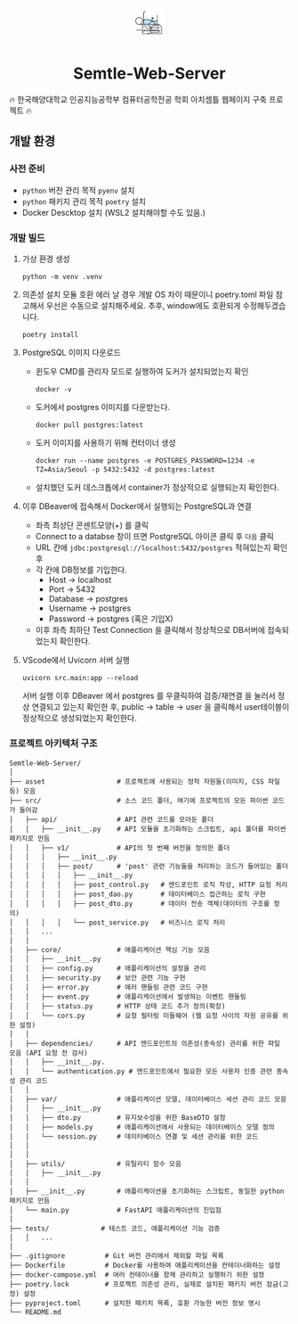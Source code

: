 <p align="center">
  <a href="https://www.google.com">
    <img alt="Semtle Logo" src="https://github.com/Lab-Semtle/Semtle-Web-Server/blob/master/asset/semtle_logo2.jpg?raw=true" width="60" style="border-radius: 50%;" />
  </a>
</p>
<h1 align="center">
    Semtle-Web-Server
</h1>

🔥 한국해양대학교 인공지능공학부 컴퓨터공학전공 학회 아치셈틀 웹페이지 구축 프로젝트 🔥

## 개발 환경

### 사전 준비

- `python` 버전 관리 목적 `pyenv` 설치
- `python` 패키지 관리 목적 `poetry` 설치
- Docker Descktop 설치 (WSL2 설치해야할 수도 있음.)

### 개발 빌드

1. 가상 환경 생성

   ```shell
   python -m venv .venv
   ```

2. 의존성 설치
   모듈 호환 에러 날 경우 개발 OS 차이 때문이니 poetry.toml 파일 참고해서 우선은 수동으로 설치해주세요.
   추후, window에도 호환되게 수정해두겠습니다.

   ```shell
   poetry install
   ```

3. PostgreSQL 이미지 다운로드

   - 윈도우 CMD를 관리자 모드로 실행하여 도커가 설치되었는지 확인
     ```
     docker -v
     ```
   - 도커에서 postgres 이미지를 다운받는다.
     ```
     docker pull postgres:latest
     ```
   - 도커 이미지를 사용하기 위해 컨터이너 생성
     ```
     docker run --name postgres -e POSTGRES_PASSWORD=1234 -e TZ=Asia/Seoul -p 5432:5432 -d postgres:latest
     ```
   - 설치했던 도커 데스크톱에서 container가 정상적으로 실행되는지 확인한다.

4. 이후 DBeaver에 접속해서 Docker에서 실행되는 PostgreSQL과 연결

   - 좌측 최상단 콘센트모양(+) 를 클릭
   - Connect to a databse 창이 뜨면 PostgreSQL 아이콘 클릭 후 `다음` 클릭
   - URL 칸에 `jdbc:postgresql://localhost:5432/postgres` 적혀있는지 확인 후
   - 각 칸에 DB정보를 기입한다.
     - Host -> localhost
     - Port -> 5432
     - Database -> postgres
     - Username -> postgres
     - Password -> postgres (혹은 기입X)
   - 이후 좌측 최하단 Test Connection 을 클릭해서 정상적으로 DB서버에 접속되었는지 확인한다.

5. VScode에서 Uvicorn 서버 실행
   ```
   uvicorn src.main:app --reload
   ```
   서버 실행 이후 DBeaver 에서 postgres 를 우클릭하여 검증/재연결 을 눌러서 정상 연결되고 있는지 확인한 후,
   public -> table -> user 을 클릭해서 user테이블이 정상적으로 생성되었는지 확인한다.

### 프로젝트 아키텍처 구조

```
Semtle-Web-Server/
│
├── asset                  # 프로젝트에 사용되는 정적 자원들(이미지, CSS 파일 등) 모음
├── src/                   # 소스 코드 폴더, 여기에 프로젝트의 모든 파이썬 코드가 들어감
│   ├── api/               # API 관련 코드를 모아둔 폴더
│   │   ├── __init__.py    # API 모듈을 초기화하는 스크립트, api 폴더를 파이썬 패키지로 만듬
│   │   ├── v1/            # API의 첫 번째 버전을 정의한 폴더
│   │   │   ├── __init__.py
│   │   │   ├── post/      # 'post' 관련 기능들을 처리하는 코드가 들어있는 폴더
│   │   │   │   ├── __init__.py
│   │   │   │   ├── post_control.py   # 엔드포인트 로직 작성, HTTP 요청 처리
│   │   │   │   ├── post_dao.py       # 데이터베이스 접근하는 로직 구현
│   │   │   │   ├── post_dto.py       # 데이터 전송 객체(데이터의 구조를 정의)
│   │   │   │   └── post_service.py   # 비즈니스 로직 처리
│   │   ...
│   │
│   ├── core/              # 애플리케이션 핵심 기능 모음
│   │   ├── __init__.py
│   │   ├── config.py      # 애플리케이션의 설정을 관리
│   │   ├── security.py    # 보안 관련 기능 구현
│   │   ├── error.py       # 에러 핸들링 관련 코드 구현
│   │   ├── event.py       # 애플리케이션에서 발생하는 이벤트 핸들링
│   │   ├── status.py      # HTTP 상태 코드 추가 정의(확장)
│   │   └── cors.py        # 요청 필터링 미들웨어 (웹 요청 사이의 자원 공유를 위한 설정)
│   │
│   ├── dependencies/      # API 엔드포인트의 의존성(종속성) 관리를 위한 파일 모음 (API 요청 전 검사)
│   │   ├── __init__.py.
│   │   └── authentication.py # 엔드포인트에서 필요한 모든 사용자 인증 관련 종속성 관리 코드
│   │
│   ├── var/               # 애플리케이션 모델, 데이터베이스 세션 관리 코드 모음
│   │   ├── __init__.py
│   │   ├── dto.py         # 유지보수성을 위한 BaseDTO 설정
│   │   ├── models.py      # 애플리케이션에서 사용되는 데이터베이스 모델 정의
│   │   └── session.py     # 데이터베이스 연결 및 세션 관리를 위한 코드
│   │
│   │
│   ├── utils/             # 유틸리티 함수 모음
│   │   ├── __init__.py
│   │
│   ├── __init__.py        # 애플리케이션을 초기화하는 스크립트, 동일한 python 패키지로 만듬
│   └── main.py            # FastAPI 애플리케이션의 진입점
│
├── tests/             # 테스트 코드, 애플리케이션 기능 검증
│   │   ...
│
├── .gitignore          # Git 버전 관리에서 제외할 파일 목록
├── Dockerfile          # Docker를 사용하여 애플리케이션을 컨테이너화하는 설정
├── docker-compose.yml  # 여러 컨테이너를 함께 관리하고 실행하기 위한 설정
├── poetry.lock         # 프로젝트 의존성 관리, 실제로 설치된 패키지 버전 잠금(고정) 설정
├── pyproject.toml      # 설치한 패키치 목록, 호환 가능한 버전 정보 명시
└── README.md
```
